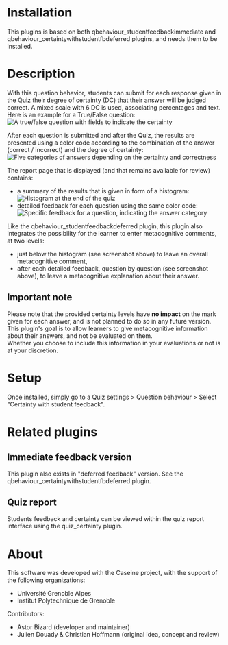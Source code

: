 # Installation

This plugins is based on both qbehaviour\_studentfeedbackimmediate and qbehaviour\_certaintywithstudentfbdeferred plugins, and needs them to be installed.

# Description

With this question behavior, students can submit for each response given in the Quiz their degree of certainty (DC) that their answer will be judged correct. A mixed scale with 6 DC is used, associating percentages and text.  
Here is an example for a True/False question:  
![A true/false question with fields to indicate the certainty](metadata/screenshots/question.png)

After each question is submitted and after the Quiz, the results are presented using a color code according to the combination of the answer (correct / incorrect) and the degree of certainty:  
![Five categories of answers depending on the certainty and correctness](metadata/screenshots/categories.png)

The report page that is displayed (and that remains available for review) contains:  
- a summary of the results that is given in form of a histogram:  
![Histogram at the end of the quiz](metadata/screenshots/quiz_feedback.png)  
- detailed feedback for each question using the same color code:  
![Specific feedback for a question, indicating the answer category](metadata/screenshots/question_feedback.png)

Like the qbehaviour_studentfeedbackdeferred plugin, this plugin also integrates the possibility for the learner to enter metacognitive comments, at two levels:  
- just below the histogram (see screenshot above) to leave an overall metacognitive comment,  
- after each detailed feedback, question by question (see screenshot above), to leave a metacognitive explanation about their answer.

## Important note

Please note that the provided certainty levels have **no impact** on the mark given for each answer, and is not planned to do so in any future version.  
This plugin's goal is to allow learners to give metacognitive information about their answers, and not be evaluated on them.  
Whether you choose to include this information in your evaluations or not is at your discretion.

# Setup

Once installed, simply go to a Quiz settings > Question behaviour > Select "Certainty with student feedback".

# Related plugins
## Immediate feedback version

This plugin also exists in "deferred feedback" version. See the qbehaviour_certaintywithstudentfbdeferred plugin.

## Quiz report

Students feedback and certainty can be viewed within the quiz report interface using the quiz_certainty plugin.

# About

This software was developed with the Caseine project, with the support of the following organizations:  
- Université Grenoble Alpes  
- Institut Polytechnique de Grenoble

Contributors:
- Astor Bizard (developer and maintainer)
- Julien Douady & Christian Hoffmann (original idea, concept and review)